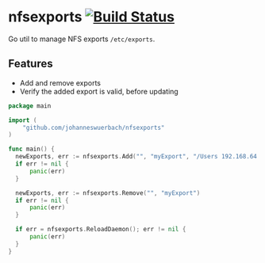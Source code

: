 # nfsexports [![Build Status](https://travis-ci.org/johanneswuerbach/nfsexports.svg?branch=master)](https://travis-ci.org/johanneswuerbach/nfsexports)

Go util to manage NFS exports `/etc/exports`.

## Features

* Add and remove exports
* Verify the added export is valid, before updating

```go
package main

import (
    "github.com/johanneswuerbach/nfsexports"
)

func main() {
  newExports, err := nfsexports.Add("", "myExport", "/Users 192.168.64.16 -alldirs -maproot=root")
  if err != nil {
      panic(err)
  }

  newExports, err := nfsexports.Remove("", "myExport")
  if err != nil {
      panic(err)
  }

  if err = nfsexports.ReloadDaemon(); err != nil {
      panic(err)
  }
}
```
